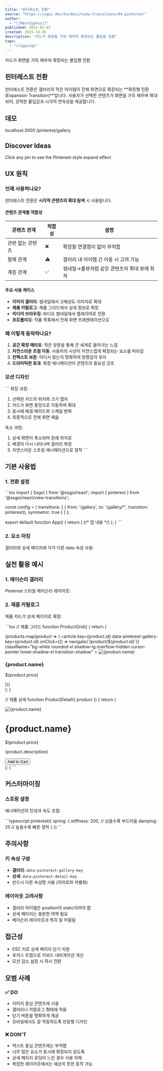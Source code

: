 ```yaml
---
title: "핀터레스트 전환"
source: "https://ssgoi.dev/ko/docs/view-transitions/04-pinterest"
author:
  - "[[MeurSyphus]]"
published: 2024-01-01
created: 2025-10-05
description: "카드가 화면을 가득 채우며 확장되는 몰입형 전환"
tags:
  - "clippings"
---
```

카드가 화면을 가득 채우며 확장되는 몰입형 전환

## 핀터레스트 전환

핀터레스트 전환은 갤러리의 작은 아이템이 전체 화면으로 확장되는 \*\*확장형 전환(Expansion Transition)\*\*입니다. 사용자가 선택한 콘텐츠가 화면을 가득 채우며 확대되어, 강력한 몰입감과 시각적 연속성을 제공합니다.

## 데모

localhost:3000 /pinterest/gallery

## Discover Ideas

Click any pin to see the Pinterest-style expand effect

## UX 원칙

### 언제 사용하나요?

핀터레스트 전환은 **시각적 콘텐츠의 확대 탐색** 시 사용됩니다.

#### 콘텐츠 관계별 적합성

| 콘텐츠 관계 | 적합성 | 설명 |
| --- | --- | --- |
| 관련 없는 콘텐츠 | ❌ | 확장할 연결점이 없어 부적합 |
| 형제 관계 | ⚠️ | 갤러리 내 아이템 간 이동 시 고려 가능 |
| 계층 관계 | ✅ | 썸네일→풀뷰처럼 같은 콘텐츠의 확대 뷰에 최적 |

#### 주요 사용 케이스

- **이미지 갤러리**: 썸네일에서 고해상도 이미지로 확대
- **제품 카탈로그**: 제품 그리드에서 상세 정보로 확장
- **미디어 브라우징**: 비디오 썸네일에서 플레이어로 전환
- **포트폴리오**: 작품 목록에서 전체 화면 프레젠테이션으로

### 왜 이렇게 동작하나요?

1. **공간 확장 메타포**: 작은 창문을 통해 큰 세계로 들어가는 느낌
2. **자연스러운 초점 이동**: 사용자의 시선이 자연스럽게 확장되는 요소를 따라감
3. **컨텍스트 보존**: 어디서 왔는지 명확하여 방향감각 유지
4. **드라마틱한 효과**: 확장 애니메이션이 콘텐츠의 중요성 강조

### 모션 디자인

\`\`\`
확장 과정:
1. 선택된 카드의 위치와 크기 캡처
2. 카드가 화면 중앙으로 이동하며 확대
3. 동시에 배경 페이드와 스케일 변화
4. 최종적으로 전체 화면 채움

축소 과정:
1. 상세 화면이 축소되며 원래 위치로
2. 배경이 다시 나타나며 갤러리 복원
3. 자연스러운 스프링 애니메이션으로 정착
\`\`\`

## 기본 사용법

### 1\. 전환 설정

\`\`\`tsx
import { Ssgoi } from '@ssgoi/react';
import { pinterest } from '@ssgoi/react/view-transitions';

const config = {
  transitions: [
    {
      from: '/gallery',
      to: '/gallery/*',
      transition: pinterest(),
      symmetric: true
    }
  ]
};

export default function App() {
  return (
    <Ssgoi config={config}>
      {/* 앱 내용 */}
    </Ssgoi>
  );
}
\`\`\`

### 2\. 요소 마킹

갤러리와 상세 페이지에 각각 다른 data 속성 사용:

## 실전 활용 예시

### 1\. 메이슨리 갤러리

Pinterest 스타일 메이슨리 레이아웃:

### 2\. 제품 카탈로그

제품 카드가 상세 페이지로 확장:

\`\`\`tsx
// 제품 그리드
function ProductGrid() {
  return (
    <div className="grid grid-cols-2 md:grid-cols-4 gap-6">
      {products.map(product => (
        <article
          key={product.id}
          data-pinterest-gallery-key={product.id}
          onClick={() => navigate(\`/product/${product.id}\`)}
          className="bg-white rounded-xl shadow-lg overflow-hidden
                     cursor-pointer hover:shadow-xl transition-shadow"
        >
          <img 
            src={product.image} 
            alt={product.name}
            className="w-full h-48 object-cover"
          />
          <div className="p-4">
            <h3 className="font-semibold">{product.name}</h3>
            <p className="text-lg font-bold mt-2">${product.price}</p>
          </div>
        </article>
      ))}
    </div>
  );
}

// 제품 상세
function ProductDetail({ product }) {
  return (
    <div 
      data-pinterest-detail-key={product.id}
      className="min-h-screen bg-white"
    >
      <div className="grid md:grid-cols-2 gap-8 p-8">
        <img 
          src={product.image} 
          alt={product.name}
          className="w-full rounded-lg"
        />
        <div>
          <h1 className="text-3xl font-bold">{product.name}</h1>
          <p className="text-2xl font-bold mt-4">${product.price}</p>
          <p className="mt-4 text-gray-600">{product.description}</p>
          <button className="mt-6 bg-black text-white px-8 py-3 rounded-lg">
            Add to Cart
          </button>
        </div>
      </div>
    </div>
  );
}
\`\`\`

## 커스터마이징

### 스프링 설정

애니메이션의 탄성과 속도 조절:

\`\`\`typescript
pinterest({
  spring: {
    stiffness: 200,  // 낮을수록 부드러움
    damping: 25      // 높을수록 빠른 정착
  }
})
\`\`\`

## 주의사항

### 키 속성 구분

- **갤러리**: `data-pinterest-gallery-key`
- **상세**: `data-pinterest-detail-key`
- 반드시 다른 속성명 사용 (히어로와 차별화)

### 레이아웃 고려사항

- 갤러리 아이템은 position이 static이어야 함
- 상세 페이지는 충분한 여백 필요
- 메이슨리 레이아웃과 특히 잘 어울림

## 접근성

- ESC 키로 상세 페이지 닫기 지원
- 포커스 트랩으로 키보드 네비게이션 개선
- 모션 감소 설정 시 즉시 전환

## 모범 사례

### ✅ DO

- 이미지 중심 콘텐츠에 사용
- 갤러리나 카탈로그 형태에 적용
- 닫기 버튼을 명확하게 제공
- 모바일에서도 잘 작동하도록 반응형 디자인

### ❌ DON'T

- 텍스트 중심 콘텐츠에는 부적합
- 너무 많은 요소가 동시에 확장되지 않도록
- 상세 페이지 로딩이 느린 경우 사용 자제
- 복잡한 레이아웃에서는 예상치 못한 동작 가능
